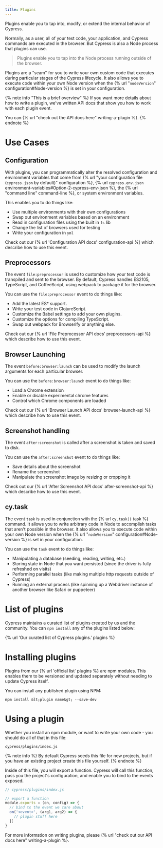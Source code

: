 ```yaml
---
title: Plugins
---
```


Plugins enable you to tap into, modify, or extend the internal behavior of Cypress.

Normally, as a user, all of your test code, your application, and Cypress commands are executed in the browser. But Cypress is also a Node process that plugins can use.

> Plugins enable you to tap into the Node process running outside of the browser.

Plugins are a "seam" for you to write your own custom code that executes during particular stages of the Cypress lifecycle. It also allows you to execute code within your own Node version when the {% url "`nodeVersion`" configuration#Node-version %} is set in your configuration.

{% note info "This is a brief overview" %}
If you want more details about how to write a plugin, we've written API docs that show you how to work with each plugin event.

You can {% url "check out the API docs here" writing-a-plugin %}.
{% endnote %}

# Use Cases

## Configuration

With plugins, you can programmatically alter the resolved configuration and environment variables that come from {% url "your configuration file (`cypress.json` by default)" configuration %}, {% url `cypress.env.json` environment-variables#Option-2-cypress-env-json %}, the {% url "command line" command-line %}, or system environment variables.

This enables you to do things like:

- Use multiple environments with their own configurations
- Swap out environment variables based on an environment
- Read in configuration files using the built in `fs` lib
- Change the list of browsers used for testing
- Write your configuration in `yml`

Check out our {% url 'Configuration API docs' configuration-api %} which describe how to use this event.

## Preprocessors

The event `file:preprocessor` is used to customize how your test code is transpiled and sent to the browser. By default, Cypress handles ES2105, TypeScript, and CoffeeScript, using webpack to package it for the browser.

You can use the `file:preprocessor` event to do things like:

- Add the latest ES* support.
- Write your test code in ClojureScript.
- Customize the Babel settings to add your own plugins.
- Customize the options for compiling TypeScript.
- Swap out webpack for Browserify or anything else.

Check out our {% url 'File Preprocessor API docs' preprocessors-api %} which describe how to use this event.

## Browser Launching

The event `before:browser:launch` can be used to modify the launch arguments for each particular browser.

You can use the `before:browser:launch` event to do things like:

- Load a Chrome extension
- Enable or disable experimental chrome features
- Control which Chrome components are loaded

Check out our {% url 'Browser Launch API docs' browser-launch-api %} which describe how to use this event.

## Screenshot handling

The event `after:screenshot` is called after a screenshot is taken and saved to disk.

You can use the `after:screenshot` event to do things like:

- Save details about the screenshot
- Rename the screenshot
- Manipulate the screenshot image by resizing or cropping it

Check out our {% url 'After Screenshot API docs' after-screenshot-api %} which describe how to use this event.

## cy.task

The event `task` is used in conjunction with the {% url `cy.task()` task %} command. It allows you to write arbitrary code in Node to accomplish tasks that aren't possible in the browser. It also allows you to execute code within your own Node version when the {% url "`nodeVersion`" configuration#Node-version %} is set in your configuration.

You can use the `task` event to do things like:

- Manipulating a database (seeding, reading, writing, etc.)
- Storing state in Node that you want persisted (since the driver is fully refreshed on visits)
- Performing parallel tasks (like making multiple http requests outside of Cypress)
- Running an external process (like spinning up a Webdriver instance of another browser like Safari or puppeteer)

# List of plugins

Cypress maintains a curated list of plugins created by us and the community. You can `npm install` any of the plugins listed below:

{% url 'Our curated list of Cypress plugins.' plugins %}

# Installing plugins

Plugins from our {% url 'official list' plugins %} are npm modules. This enables them to be versioned and updated separately without needing to update Cypress itself.

You can install any published plugin using NPM:

```shell
npm install &lt;plugin name&gt; --save-dev
```

# Using a plugin

Whether you install an npm module, or want to write your own code - you should do all of that in this file:

```text
cypress/plugins/index.js
```

{% note info %}
By default Cypress seeds this file for new projects, but if you have an existing project create this file yourself.
{% endnote %}

Inside of this file, you will export a function. Cypress will call this function, pass you the project's configuration, and enable you to bind to the events exposed.

```javascript
// cypress/plugins/index.js

// export a function
module.exports = (on, config) => {
  // bind to the event we care about
  on('<event>', (arg1, arg2) => {
    // plugin stuff here
  })
}
```

For more information on writing plugins, please {% url "check out our API docs here" writing-a-plugin %}.
